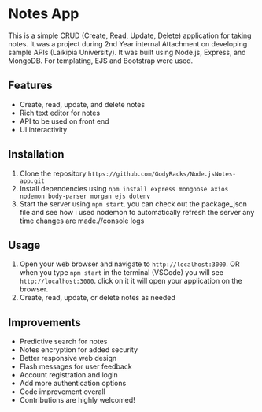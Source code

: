 # Notes App

This is a simple CRUD (Create, Read, Update, Delete) application for taking notes. It was a project during 2nd Year internal Attachment on developing sample APIs (Laikipia University). It was built using Node.js, Express, and MongoDB. For templating, EJS and Bootstrap were used.

## Features

- Create, read, update, and delete notes
- Rich text editor for notes
- API to be used on front end
- UI interactivity

## Installation

1. Clone the repository `https://github.com/GodyRacks/Node.jsNotes-app.git`
2. Install dependencies using `npm install express mongoose axios nodemon body-parser morgan ejs dotenv`
3. Start the server using `npm start`. you can check out the package_json file and see how i used nodemon to automatically refresh the server any time changes are made.//console logs

## Usage

1. Open your web browser and navigate to `http://localhost:3000`. OR when you type `npm start` in the terminal (VSCode) you will see `http://localhost:3000`. click on it it will open your application on the browser.
2. Create, read, update, or delete notes as needed

## Improvements
- Predictive search for notes
- Notes encryption for added security
- Better responsive web design
-  Flash messages for user feedback
- Account registration and login
- Add more authentication options
- Code improvement overall
- Contributions are highly welcomed!

